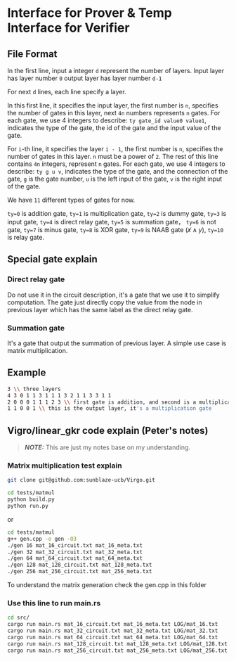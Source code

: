 # Interface for Prover & Temp Interface for Verifier

## File Format

In the first line, input a integer `d` represent the number of layers.
Input layer has layer number `0` output layer has layer number `d-1`

For next `d` lines, each line specify a layer.

In this first line, it specifies the input layer, the first number is `n`, specifies the number of gates in this layer, next `4n` numbers represents `n` gates. For each gate, we use 4 integers to describe: `ty gate_id value0 value1`, indicates the type of the gate, the id of the gate and the input value of the gate.

For `i`-th line, it specifies the layer `i - 1`, the first number is `n`, specifies the number of gates in this layer. `n` must be a power of `2`.
The rest of this line contains `4n` integers, represent `n` gates. For each gate, we use 4 integers to describe: `ty g u v`, indicates the type of the gate, and the connection of the gate, `g` is the gate number, `u` is the left input of the gate, `v` is the right input of the gate.

We have `11` different types of gates for now.

`ty=0` is addition gate, `ty=1` is multiplication gate, `ty=2` is dummy gate, `ty=3` is input gate, `ty=4` is direct relay gate, `ty=5` is summation gate， `ty=6` is not gate, `ty=7` is minus gate, `ty=8` is XOR gate, `ty=9` is NAAB gate ($\not x \land y$), `ty=10` is relay gate.

## Special gate explain

### Direct relay gate

Do not use it in the circuit description, it's a gate that we use it to simplify computation. The gate just directly copy the value from the node in previous layer which has the same label as the direct relay gate.

### Summation gate

It's a gate that output the summation of previous layer. A simple use case is matrix multiplication.

## Example

```bash
3 \\ three layers
4 3 0 1 1 3 1 1 1 3 2 1 1 3 3 1 1
2 0 0 0 1 1 1 2 3 \\ first gate is addition, and second is a multiplication
1 1 0 0 1 \\ this is the output layer, it's a multiplication gate
```

## Vigro/linear_gkr code explain (Peter's notes)

> **_NOTE:_**  This are just my notes base on my understanding.

### Matrix multiplication test explain

```bash
git clone git@github.com:sunblaze-ucb/Virgo.git
```

```bash
cd tests/matmul
python build.py
python run.py
```

or

```bash
cd tests/matmul
g++ gen.cpp -o gen -O3
./gen 16 mat_16_circuit.txt mat_16_meta.txt
./gen 32 mat_32_circuit.txt mat_32_meta.txt
./gen 64 mat_64_circuit.txt mat_64_meta.txt
./gen 128 mat_128_circuit.txt mat_128_meta.txt
./gen 256 mat_256_circuit.txt mat_256_meta.txt
```

To understand the matrix generation check the gen.cpp in this folder

### Use this line to run main.rs

```bash
cd src/
cargo run main.rs mat_16_circuit.txt mat_16_meta.txt LOG/mat_16.txt
cargo run main.rs mat_32_circuit.txt mat_32_meta.txt LOG/mat_32.txt
cargo run main.rs mat_64_circuit.txt mat_64_meta.txt LOG/mat_64.txt
cargo run main.rs mat_128_circuit.txt mat_128_meta.txt LOG/mat_128.txt
cargo run main.rs mat_256_circuit.txt mat_256_meta.txt LOG/mat_256.txt
```
